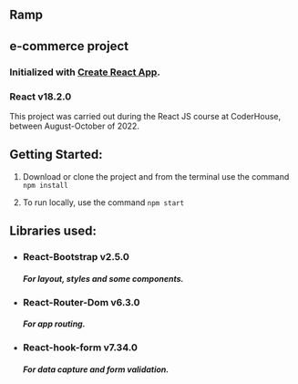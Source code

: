 ## **Ramp**
## e-commerce project

### Initialized with [Create React App](https://github.com/facebook/create-react-app).
### React v18.2.0


This project was carried out during the React JS course at CoderHouse, between August-October of 2022.


## **Getting Started:**

1. Download or clone the project and from the terminal use the command `npm install`

2. To run locally, use the command `npm start`

## Libraries used:

- ### React-Bootstrap v2.5.0
  #### _For layout, styles and some components._
- ### React-Router-Dom v6.3.0
  #### _For app routing._
- ### React-hook-form v7.34.0
  #### _For data capture and form validation._
